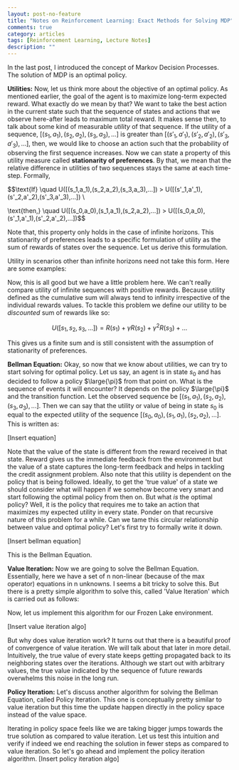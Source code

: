 ```yaml
---
layout: post-no-feature
title: "Notes on Reinforcement Learning: Exact Methods for Solving MDP"
comments: true
category: articles
tags: [Reinforcement Learning, Lecture Notes]
description: ""
---
```


In the last post, I introduced the concept of Markov Decision Processes. The solution of MDP is an optimal policy.

**Utilities:** Now, let us think more about the objective of an optimal policy. As mentioned earlier, the goal of the agent is to maximize long-term expected reward. What exactly do we mean by that? We want to take the best action in the current state such that the sequence of states and actions that we observe here-after leads to maximum total reward. It makes sense then, to talk about some kind of measurable _utility_ of that sequence. If the utility of a sequence, $[(s_1,a_1),(s_2,a_2),(s_3,a_3),...]$ is greater than $[(s'_1,a'_1),(s'_2,a'_2),(s'_3,a'_3),...]$, then, we would like to choose an action such that the probability of observing the first sequence increases. Now we can state a property of this utility measure called **stationarity of preferences**. By that, we mean that the relative difference in utilities of two sequences stays the same at each time-step. Formally,

$$\text{If} \quad U([(s_1,a_1),(s_2,a_2),(s_3,a_3),...]) > U([(s'_1,a'_1),(s'_2,a'_2),(s'_3,a'_3),...]) \\

\text{then,} \quad U([(s_0,a_0),(s_1,a_1),(s_2,a_2),...]) > U([(s_0,a_0),(s'_1,a'_1),(s'_2,a'_2),...])$$

Note that, this property only holds in the case of infinite horizons. This stationarity of preferences leads to a specific formulation of utility as the sum of rewards of states over the sequence. Let us derive this formulation.

Utility in scenarios other than infinite horizons need not take this form. Here are some examples: 

Now, this is all good but we have a little problem here. We can't really compare utility of infinite sequences with positive rewards. Because utility defined as the cumulative sum will always tend to infinity irrespective of the individual rewards values. To tackle this problem we define our utility to be _discounted_ sum of rewards like so:

$$U([s_1,s_2,s_3,...]) = R(s_1) + \gamma R(s_2) + \gamma^2 R(s_3) + ...$$

This gives us a finite sum and is still consistent with the assumption of stationarity of preferences.

**Bellman Equation:** Okay, so now that we know about utilities, we can try to start solving for optimal policy. Let us say, an agent is in state $s_0$ and has decided to follow a policy $\large{\pi}$ from that point on. What is the sequence of events it will encounter? It depends on the policy $\large{\pi}$ and the transition function. Let the observed sequence be $[(s_1,a_1),(s_2,a_2),(s_3,a_3),...]$. Then we can say that the utility or value of being in state $s_0$ is equal to the expected utility of the sequence $[(s_0,a_0),(s_1,a_1),(s_2,a_2),...]$. This is written as:

[Insert equation]

Note that the value of the state is different from the reward received in that state. Reward gives us the immediate feedback from the environment but the value of a state captures the long-term feedback and helps in tackling the credit assignment problem. Also note that this utility is dependent on the policy that is being followed. Ideally, to get the 'true value' of a state we should consider what will happen if we somehow  become very smart and start following the optimal policy from then on. But what *is* the optimal policy? Well, it is the policy that requires me to take an action that maximizes my expected utility in every state. Ponder on that recursive nature of this problem for a while. Can we tame this circular relationship between value and optimal policy? Let's first try to formally write it down.

[Insert bellman equation]

This is the Bellman Equation.

**Value Iteration:** Now we are going to solve the Bellman Equation. Essentially, here we have a set of n non-linear (because of the max operator) equations in n unknowns. I seems a bit tricky to solve this. But there is a pretty simple algorithm to solve this, called 'Value Iteration' which is carried out as follows:

Now, let us implement this algorithm for our Frozen Lake environment.

[Insert value iteration algo]

But why does value iteration work? It turns out that there is a beautiful proof of convergence of value iteration. We will talk about that later in more detail. Intuitively, the true value of every state keeps getting propagated back to its neighboring states over the iterations. Although we start out with arbitrary values, the true value indicated by the sequence of future rewards overwhelms this noise in the long run. 

**Policy Iteration:** Let's discuss another algorithm for solving the Bellman Equation, called Policy Iteration. This one is conceptually pretty similar to value iteration but this time the update happen directly in the policy space instead of the value space. 

Iterating in policy space feels like we are taking bigger jumps towards the true solution as compared to value iteration. Let us test this intuition and verify if indeed we end reaching the solution in fewer steps as compared to value iteration. So let's go ahead and implement the policy iteration algorithm.
[Insert policy iteration algo]